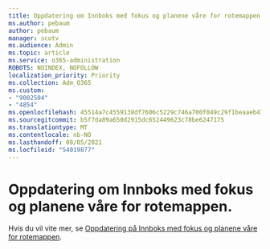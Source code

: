 ```yaml
---
title: Oppdatering om Innboks med fokus og planene våre for rotemappen.
ms.author: pebaum
author: pebaum
manager: scotv
ms.audience: Admin
ms.topic: article
ms.service: o365-administration
ROBOTS: NOINDEX, NOFOLLOW
localization_priority: Priority
ms.collection: Adm_O365
ms.custom:
- "9002504"
- "4854"
ms.openlocfilehash: 45514a7c4559138df7606c5229c746a700f049c29f1beaaeb47a7e2e0dd0d2d6
ms.sourcegitcommit: b5f7da89a650d2915dc652449623c78be6247175
ms.translationtype: MT
ms.contentlocale: nb-NO
ms.lasthandoff: 08/05/2021
ms.locfileid: "54019877"
---
```

# <a name="update-on-focused-inbox-and-our-plans-for-clutter"></a>Oppdatering om Innboks med fokus og planene våre for rotemappen.

Hvis du vil vite mer, se [Oppdatering på Innboks med fokus og planene våre for rotemappen](https://techcommunity.microsoft.com/t5/outlook-blog/update-on-focused-inbox-and-our-plans-for-clutter/ba-p/136448).
